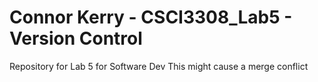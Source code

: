 # Connor Kerry - CSCI3308_Lab5 - Version Control
Repository for Lab 5 for Software Dev
This might cause a merge conflict